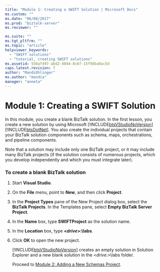 ```yaml
---
title: "Module 1: Creating a SWIFT Solution | Microsoft Docs"
ms.custom: ""
ms.date: "06/08/2017"
ms.prod: "biztalk-server"
ms.reviewer: ""

ms.suite: ""
ms.tgt_pltfrm: ""
ms.topic: "article"
helpviewer_keywords: 
  - "SWIFT solutions"
  - "tutorial, creating SWIFT solutions"
ms.assetid: 550af497-abd2-4044-8c6f-15f9dba0ac5d
caps.latest.revision: 7
author: "MandiOhlinger"
ms.author: "mandia"
manager: "anneta"
---
```

# Module 1: Creating a SWIFT Solution
In this module, you create a blank BizTalk solution. In the first lesson, you create a new solution by using Microsoft [!INCLUDE[btsVStudioNoVersion](../../includes/btsvstudionoversion-md.md)][!INCLUDE[btsDotNet](../../includes/btsdotnet-md.md)]. You also create the individual projects that contain your BizTalk solution components such as schema, maps, orchestrations, and pipeline components.  
  
 Note that a solution may include only one BizTalk project, or it may include many BizTalk projects (if the solution consists of numerous projects, which you develop independently and which you must integrate later).  
  
### To create a blank BizTalk solution  
  
1. Start **Visual Studio**.  
  
2. On the **File** menu, point to **New**, and then click **Project**.  
  
3. In the **Project Types** pane of the New Project dialog box, select the **BizTalk Projects**. In the Templates pane, select **Empty BizTalk Server Project**.  
  
4. In the **Name** box, type **SWIFTProject** as the solution name.  
  
5. In the **Location** box, type **\<*drive*\>:\labs**.  
  
6. Click **OK** to open the new project.  
  
    [!INCLUDE[btsVStudioNoVersion](../../includes/btsvstudionoversion-md.md)] creates an empty solution in Solution Explorer and a new blank solution in the \<*drive*:\>\labs folder.  
  
   Proceed to [Module 2: Adding a New Schemas Project](../../adapters-and-accelerators/accelerator-swift/module-2-adding-a-new-schemas-project.md).